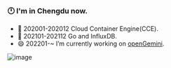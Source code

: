 ### 🕛 I'm in Chengdu now. 

- 🌱 202001-202012 Cloud Container Engine(CCE).
- 🔭  202101-202112 Go and InfluxDB.
- 😄  202201-~ I’m currently working on [openGemini](https://github.com/openGemini/openGemini).

![image](https://github.com/shilinlee/shilinlee/assets/22270117/0a4201fb-74cb-44f8-b9d0-7eb071af8765)


<!--
**shilinlee/shilinlee** is a ✨ _special_ ✨ repository because its `README.md` (this file) appears on your GitHub profile.

Here are some ideas to get you started:

- 🔭 I’m currently working on ...
- 🌱 I’m currently learning ...
- 👯 I’m looking to collaborate on ...
- 🤔 I’m looking for help with ...
- 💬 Ask me about ...
- 📫 How to reach me: ...
- 😄 Pronouns: ...
- ⚡ Fun fact: ...
-->
